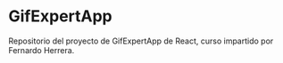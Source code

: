 # GifExpertApp

Repositorio del proyecto de GifExpertApp de React, curso impartido por Fernardo Herrera.